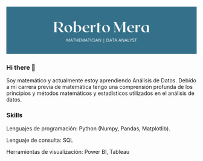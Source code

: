 ![](https://github.com/Roberto-Mera/Roberto-Mera/blob/master/Banner.png)

### Hi there 👋

Soy matemático y actualmente estoy aprendiendo Análisis de Datos. Debido a mi carrera previa de matemática tengo una comprensión profunda de los principios y métodos matemáticos y estadísticos utilizados en el análisis de datos.

### Skills

Lenguajes de programación: Python (Numpy, Pandas, Matplotlib).

Lenguaje de consulta: SQL

Herramientas de visualización: Power BI, Tableau

